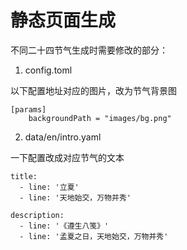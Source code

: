 # 静态页面生成
不同二十四节气生成时需要修改的部分：

1. config.toml

以下配置地址对应的图片，改为节气背景图

    [params]
        backgroundPath = "images/bg.png"
    
    
2. data/en/intro.yaml

一下配置改成对应节气的文本

    title:
      - line: '立夏'
      - line: '天地始交，万物并秀'

    description:
      - line: '《遵生八笺》'
      - line: '孟夏之日，天地始交，万物并秀'


